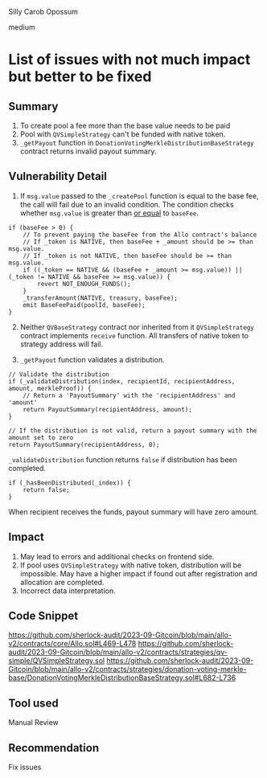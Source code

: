 Silly Carob Opossum

medium

# List of issues with not much impact but better to be fixed
## Summary

1. To create pool a fee more than the base value needs to be paid
2. Pool  with `QVSimpleStrategy` can't be funded with native token.
3. `_getPayout` function in `DonationVotingMerkleDistributionBaseStrategy` contract returns invalid payout summary.

## Vulnerability Detail

1. If `msg.value` passed to the `_createPool` function is equal to the base fee, the call will fail due to an invalid condition. The condition checks whether `msg.value` is greater than <ins>or equal</ins> to `baseFee`.

```solidity
if (baseFee > 0) {
    // To prevent paying the baseFee from the Allo contract's balance
    // If _token is NATIVE, then baseFee + _amount should be >= than msg.value.
    // If _token is not NATIVE, then baseFee should be >= than msg.value.
    if ((_token == NATIVE && (baseFee + _amount >= msg.value)) || (_token != NATIVE && baseFee >= msg.value)) {
        revert NOT_ENOUGH_FUNDS();
    }
    _transferAmount(NATIVE, treasury, baseFee);
    emit BaseFeePaid(poolId, baseFee);
}
```

2. Neither `QVBaseStrategy` contract nor  inherited from it `QVSimpleStrategy` contract implements `receive` function. All transfers of native token to strategy address will fail.

3. `_getPayout` function validates a distribution.

```solidity
// Validate the distribution
if (_validateDistribution(index, recipientId, recipientAddress, amount, merkleProof)) {
    // Return a 'PayoutSummary' with the 'recipientAddress' and 'amount'
    return PayoutSummary(recipientAddress, amount);
}

// If the distribution is not valid, return a payout summary with the amount set to zero
return PayoutSummary(recipientAddress, 0);
```

`_validateDistribution` function returns `false` if distribution has been completed.

```solidity
if (_hasBeenDistributed(_index)) {
    return false;
}
```

When recipient receives the funds, payout summary will have zero amount.

## Impact

1. May lead to errors and additional checks on frontend side.
2. If pool uses `QVSimpleStrategy` with native token, distribution will be impossible. May have a higher impact if found out after registration and allocation are completed.
3. Incorrect data interpretation.

## Code Snippet

https://github.com/sherlock-audit/2023-09-Gitcoin/blob/main/allo-v2/contracts/core/Allo.sol#L469-L478
https://github.com/sherlock-audit/2023-09-Gitcoin/blob/main/allo-v2/contracts/strategies/qv-simple/QVSimpleStrategy.sol
https://github.com/sherlock-audit/2023-09-Gitcoin/blob/main/allo-v2/contracts/strategies/donation-voting-merkle-base/DonationVotingMerkleDistributionBaseStrategy.sol#L682-L736

## Tool used

Manual Review

## Recommendation

Fix issues

